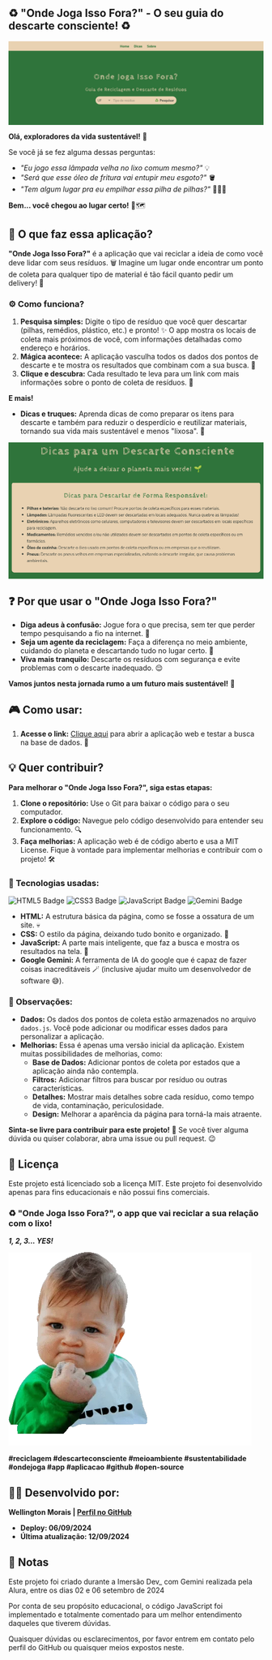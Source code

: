 ##  ♻️  "Onde Joga Isso Fora?" - O seu guia do descarte consciente! ♻️ 

<img src="imagens/capa.png" alt="Capa" align="center">

**Olá, exploradores da vida sustentável!** 👋 

Se você já se fez alguma dessas perguntas: 

* *"Eu jogo essa lâmpada velha no lixo comum mesmo?"* 💡
* *"Será que esse óleo de fritura vai entupir meu esgoto?"* 🪣
* *"Tem algum lugar pra eu empilhar essa pilha de pilhas?"* 🔋🔋🔋

**Bem... você chegou ao lugar certo!** 📌🗺️

## 📑 O que faz essa aplicação? 

**"Onde Joga Isso Fora?"** é a aplicação que vai reciclar a ideia de como você deve lidar com seus resíduos. 🗑️  Imagine um lugar onde encontrar um ponto de coleta para qualquer tipo de material é tão fácil quanto pedir um delivery! 🍕

### ⚙️ Como funciona? 

1. **Pesquisa simples:** Digite o tipo de resíduo que você quer descartar (pilhas, remédios, plástico, etc.) e pronto! ✨ O app mostra os locais de coleta mais próximos de você, com informações detalhadas como endereço e horários.  
2. **Mágica acontece:** A aplicação vasculha todos os dados dos pontos de descarte e te mostra os resultados que combinam com a sua busca. 📃
3. **Clique e descubra:** Cada resultado te leva para um link com mais informações sobre o ponto de coleta de resíduos. 🔗

**E mais!**

* **Dicas e truques:**  Aprenda dicas de como preparar os itens para descarte e também para reduzir o desperdício e reutilizar materiais, tornando sua vida mais sustentável e menos "lixosa". 🌱 

<img src="imagens/dicas.png" alt="Dicas" align="center">

## ❓ Por que usar o "Onde Joga Isso Fora?" 

* **Diga adeus à confusão:** Jogue fora o que precisa, sem ter que perder tempo pesquisando a fio na internet. 🚫
* **Seja um agente da reciclagem:** Faça a diferença no meio ambiente, cuidando do planeta e descartando tudo no lugar certo.  🦸
* **Viva mais tranquilo:** Descarte os resíduos com segurança e evite problemas com o descarte inadequado. 😌

**Vamos juntos nesta jornada rumo a um futuro mais sustentável!** 💚

## 🎮 Como usar: 

1. **Acesse o link:** [Clique aqui](https://onde-joga-isso-fora.vercel.app/) para abrir a aplicação web e testar a busca na base de dados. 🔗

## 💡 Quer contribuir? 

**Para melhorar o "Onde Joga Isso Fora?", siga estas etapas:**

1. **Clone o repositório:** Use o Git para baixar o código para o seu computador.
2. **Explore o código:** Navegue pelo código desenvolvido para entender seu funcionamento. 🔍
3. **Faça melhorias:** A aplicação web é de código aberto e usa a MIT License. Fique à vontade para implementar melhorias e contribuir com o projeto! 🛠️

### 🚀 Tecnologias usadas: 

![HTML5 Badge](https://img.shields.io/badge/HTML5-E34F26?style=for-the-badge&labelColor=999999&logo=html5&logoColor=white) 
![CSS3 Badge](https://img.shields.io/badge/CSS3-1572B6?style=for-the-badge&labelColor=999999&logo=css3&logoColor=white) 
![JavaScript Badge](https://img.shields.io/badge/javascript-yellow?style=for-the-badge&labelColor=999999&logo=JavaScript&logoColor=white) 
![Gemini Badge](https://img.shields.io/badge/google_gemini-8E75B2?style=for-the-badge&labelColor=999999&logo=googlegemini&logoColor=white) 

* **HTML:** A estrutura básica da página, como se fosse a ossatura de um site. 💀
* **CSS:** O estilo da página, deixando tudo bonito e organizado. 💄
* **JavaScript:** A parte mais inteligente, que faz a busca e mostra os resultados na tela. 🧠
* **Google Gemini:** A ferramenta de IA do google que é capaz de fazer coisas inacreditáveis 🪄 (inclusive ajudar muito um desenvolvedor de software 😅).

### 🔬 Observações: 

* **Dados:** Os dados dos pontos de coleta estão armazenados no arquivo `dados.js`. Você pode adicionar ou modificar esses dados para personalizar a aplicação.
* **Melhorias:** Essa é apenas uma versão inicial da aplicação. Existem muitas possibilidades de melhorias, como:
    * **Base de Dados:** Adicionar pontos de coleta por estados que a aplicação ainda não contempla.
    * **Filtros:** Adicionar filtros para buscar por resíduo ou outras características.
    * **Detalhes:** Mostrar mais detalhes sobre cada resíduo, como tempo de vida, contaminação, periculosidade.
    * **Design:** Melhorar a aparência da página para torná-la mais atraente.

**Sinta-se livre para contribuir para este projeto!** 🙌 Se você tiver alguma dúvida ou quiser colaborar, abra uma issue ou pull request. 😉

## 📜 Licença 

 Este projeto está licenciado sob a licença MIT. Este projeto foi desenvolvido apenas para fins educacionais e não possui fins comerciais.

### ♻️ "Onde Joga Isso Fora?", o app que vai reciclar a sua relação com o lixo!  

***1, 2, 3... YES!***

![YES gif README.md](imagens/giphy.webp)

**#reciclagem #descarteconsciente #meioambiente #sustentabilidade #ondejoga #app #aplicacao #github #open-source**

## 🧑‍💻 Desenvolvido por: 

**Wellington Morais | [Perfil no GitHub](https://github.com/wellingtonmnf)**

* **Deploy: 06/09/2024**
* **Última atualização: 12/09/2024**

## 📝 Notas 

Este projeto foi criado durante a Imersão Dev_ com Gemini realizada pela Alura, entre os dias 02 e 06 setembro de 2024

Por conta de seu propósito educacional, o código JavaScript foi implementado e totalmente comentado para um melhor entendimento daqueles que tiverem dúvidas. 

Quaisquer dúvidas ou esclarecimentos, por favor entrem em contato pelo perfil do GitHub ou quaisquer meios expostos neste.
